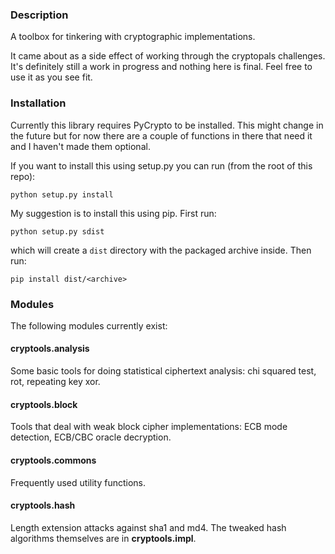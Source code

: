 ### Description 
A toolbox for tinkering with cryptographic implementations. 

It came about as a side effect of working through the cryptopals challenges. It's definitely still a work in progress and nothing here is final. Feel free to use it as you see fit.

### Installation
Currently this library requires PyCrypto to be installed. This might change in the future but for now there are a couple of functions in there that need it and I haven't made them optional.  

If you want to install this using setup.py you can run (from the root of this repo):
```
python setup.py install
```

My suggestion is to install this using pip. First run:
```
python setup.py sdist
```
which will create a `dist` directory with the packaged archive inside. Then run:
```
pip install dist/<archive>
```

### Modules
The following modules currently exist:

#### cryptools.analysis
Some basic tools for doing statistical ciphertext analysis: chi squared test, rot, repeating key xor.

#### cryptools.block
Tools that deal with weak block cipher implementations: ECB mode detection, ECB/CBC oracle decryption.

#### cryptools.commons
Frequently used utility functions.

#### cryptools.hash
Length extension attacks against sha1 and md4. The tweaked hash algorithms themselves are in **cryptools.impl**.
